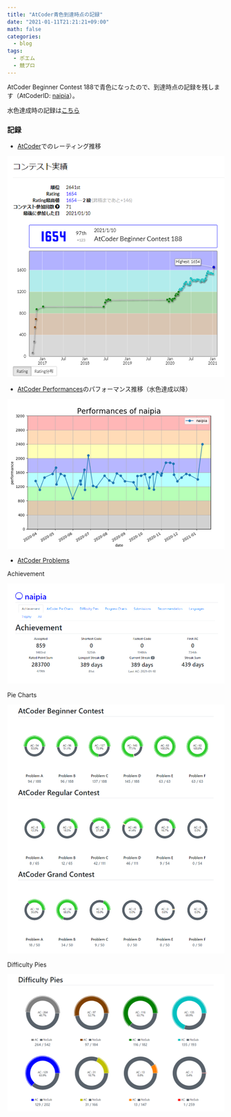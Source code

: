 ```yaml
---
title: "AtCoder青色到達時点の記録"
date: "2021-01-11T21:21:21+09:00"
math: false
categories:
  - blog
tags:
  - ポエム
  - 競プロ
---
```


AtCoder Beginner Contest 188で青色になったので、到達時点の記録を残します（AtCoderID: [naipia](https://atcoder.jp/users/naipia)）。

水色達成時の記録は[こちら](/blog/2020/03/rating-records/)

### 記録

- [AtCoder](https://atcoder.jp/)でのレーティング推移

![AtCoder](/img/2021/rating-records/2021-01-11-211420.png)

- [AtCoder Performances](https://atcoderapps.herokuapp.com/atcoderperformances/)のパフォーマンス推移（水色達成以降）

![AtCoder Performances](/img/2021/rating-records/2021-01-11-214619.png)

- [AtCoder Problems](https://kenkoooo.com/atcoder/#/table/)

Achievement

![AtCoder Problems](/img/2021/rating-records/2021-01-11-210936.png)

Pie Charts

![AtCoder Problems](/img/2021/rating-records/2021-01-11-211020.png)

Difficulty Pies

![AtCoder Problems](/img/2021/rating-records/2021-01-11-211059.png)
